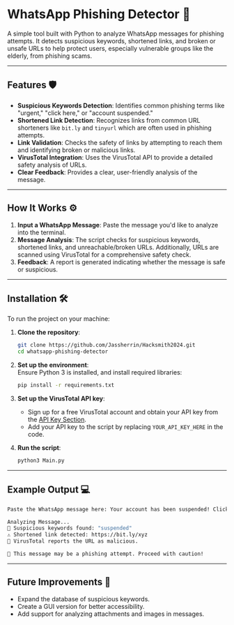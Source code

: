 # WhatsApp Phishing Detector 🚨

A simple tool built with Python to analyze WhatsApp messages for phishing attempts. It detects suspicious keywords, shortened links, and broken or unsafe URLs to help protect users, especially vulnerable groups like the elderly, from phishing scams.

---

## Features 🛡️
- **Suspicious Keywords Detection**: Identifies common phishing terms like "urgent," "click here," or "account suspended."  
- **Shortened Link Detection**: Recognizes links from common URL shorteners like `bit.ly` and `tinyurl` which are often used in phishing attempts.  
- **Link Validation**: Checks the safety of links by attempting to reach them and identifying broken or malicious links.  
- **VirusTotal Integration**: Uses the VirusTotal API to provide a detailed safety analysis of URLs.  
- **Clear Feedback**: Provides a clear, user-friendly analysis of the message.

---

## How It Works ⚙️
1. **Input a WhatsApp Message**: Paste the message you'd like to analyze into the terminal.  
2. **Message Analysis**: The script checks for suspicious keywords, shortened links, and unreachable/broken URLs. Additionally, URLs are scanned using VirusTotal for a comprehensive safety check.  
3. **Feedback**: A report is generated indicating whether the message is safe or suspicious.  

---

## Installation 🛠️
To run the project on your machine:  

1. **Clone the repository**:  
   ```bash
   git clone https://github.com/Jassherrin/Hacksmith2024.git
   cd whatsapp-phishing-detector
   ```

2. **Set up the environment**:  
   Ensure Python 3 is installed, and install required libraries:  
   ```bash
   pip install -r requirements.txt
   ```

3. **Set up the VirusTotal API key**:  
   - Sign up for a free VirusTotal account and obtain your API key from the [API Key Section](https://www.virustotal.com/gui/user/YOUR_USERNAME/apikey).  
   - Add your API key to the script by replacing `YOUR_API_KEY_HERE` in the code.  

4. **Run the script**:  
   ```bash
   python3 Main.py
   ```

---

## Example Output 💻
```bash
Paste the WhatsApp message here: Your account has been suspended! Click here: https://bit.ly/xyz

Analyzing Message...
🚨 Suspicious keywords found: "suspended"
⚠️ Shortened link detected: https://bit.ly/xyz
🚨 VirusTotal reports the URL as malicious.

🚨 This message may be a phishing attempt. Proceed with caution!
```

---

## Future Improvements 🚀
- Expand the database of suspicious keywords.  
- Create a GUI version for better accessibility.  
- Add support for analyzing attachments and images in messages.  

